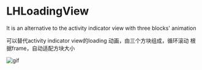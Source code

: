 LHLoadingView
=============

It is an alternative to the activity indicator view with three blocks' animation

可以替代activity indicator view的loading 动画，由三个方块组成，循环滚动
根据frame，自动适配方块大小

![gif](https://github.com/leostc/LHLoadingView/blob/master/show.gif)
